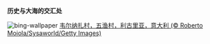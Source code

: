 
**历史与大海的交汇处**

![bing-wallpaper](https://www.bing.com/th?id=OHR.VernazzaItaly_ZH-CN6245826569_1920x1080.jpg)
[韦尔纳扎村，五渔村，利古里亚，意大利 (© Roberto Moiola/Sysaworld/Getty Images)](https://www.bing.com/search?q=%E4%BA%94%E6%B8%94%E6%9D%91+%E9%9F%A6%E5%B0%94%E7%BA%B3%E6%89%8E%E6%9D%91&amp;form=hpcapt&amp;mkt=zh-cn)
  